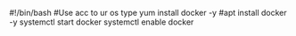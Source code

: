 #!/bin/bash
#Use acc to ur os type
yum install docker -y
#apt install docker -y
systemctl start docker
systemctl enable docker
